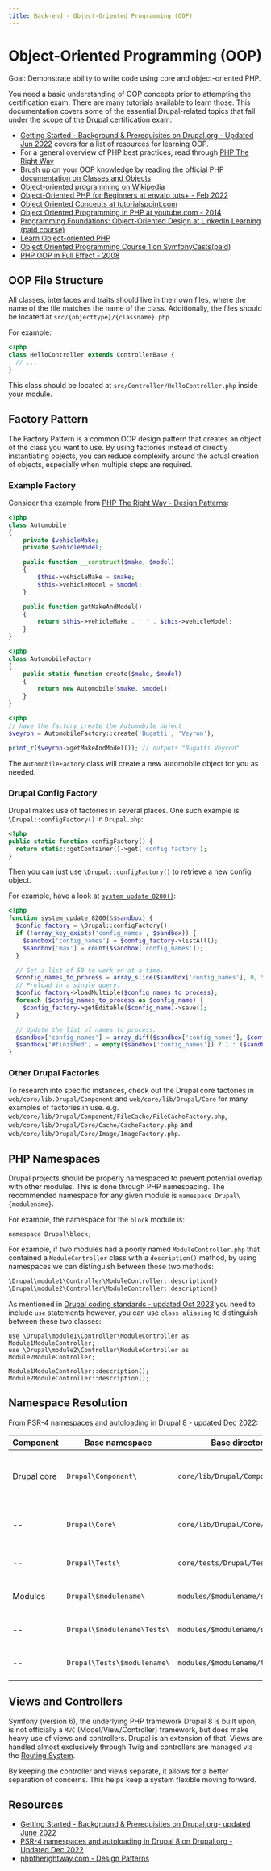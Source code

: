 ```yaml
---
title: Back-end - Object-Oriented Programming (OOP)
---
```


# Object-Oriented Programming (OOP)

Goal: Demonstrate ability to write code using core and object-oriented PHP.

You need a basic understanding of OOP concepts prior to attempting the certification exam. There are many tutorials available to learn those. This documentation covers some of the essential Drupal-related topics that fall under the scope of the Drupal certification exam. 

- [Getting Started - Background & Prerequisites on Drupal.org - Updated Jun 2022](https://www.drupal.org/docs/creating-modules/getting-started-background-prerequisites) covers for a list of resources for learning OOP.
- For a general overview of PHP best practices, read through [PHP The Right Way](https://phptherightway.com)
- Brush up on your OOP knowledge by reading the official [PHP documentation on Classes and Objects](http://www.php.net/manual/en/language.oop5.php)
- [Object-oriented programming on Wikipedia](https://en.wikipedia.org/wiki/Object-oriented_programming)
- [Object-Oriented PHP for Beginners at envato tuts+ - Feb 2022](https://code.tutsplus.com/object-oriented-php-for-beginners--net-12762t)
- [Object Oriented Concepts at tutorialspoint.com](https://www.tutorialspoint.com/php/php_object_oriented.htm)
- [Object Oriented Programming in PHP at youtube.com - 2014](https://www.youtube.com/playlist?list=PLfdtiltiRHWF0RicJb20da8nECQ1jFvla)
- [Programming Foundations: Object-Oriented Design at LinkedIn Learning (paid course)](https://www.linkedin.com/learning/programming-foundations-object-oriented-design-3)
- [Learn Object-oriented PHP](https://phpenthusiast.com/object-oriented-php-tutorials)
- [Object Oriented Programming Course 1 on SymfonyCasts(paid)](https://symfonycasts.com/screencast/oo)
- [PHP OOP in Full Effect - 2008](http://www.phpfreaks.com/tutorial/oo-php-part-1-oop-in-full-effect)



## OOP File Structure

All classes, interfaces and traits should live in their own files, where the name of the file matches the name of the class. Additionally, the files should be located at `src/{objecttype}/{classname}.php`

For example:
```php
<?php
class HelloController extends ControllerBase {
  // ...
}
```

This class should be located at `src/Controller/HelloController.php` inside your module.

## Factory Pattern

The Factory Pattern is a common OOP design pattern that creates an object of the class you want to use. By using factories instead of directly instantiating objects, you can reduce complexity around the actual creation of objects, especially when multiple steps are required.

### Example Factory
Consider this example from [PHP The Right Way - Design Patterns](https://phptherightway.com/pages/Design-Patterns.html):

```php
<?php
class Automobile
{
    private $vehicleMake;
    private $vehicleModel;

    public function __construct($make, $model)
    {
        $this->vehicleMake = $make;
        $this->vehicleModel = $model;
    }

    public function getMakeAndModel()
    {
        return $this->vehicleMake . ' ' . $this->vehicleModel;
    }
}
```

```php
<?php
class AutomobileFactory
{
    public static function create($make, $model)
    {
        return new Automobile($make, $model);
    }
}
```

```php
<?php
// have the factory create the Automobile object
$veyron = AutomobileFactory::create('Bugatti', 'Veyron');

print_r($veyron->getMakeAndModel()); // outputs "Bugatti Veyron"
```

The `AutomobileFactory` class will create a new automobile object for you as needed.

### Drupal Config Factory

Drupal makes use of factories in several places. One such example is `\Drupal::configFactory()` in `Drupal.php`:

```php
<?php
public static function configFactory() {
  return static::getContainer()->get('config.factory');
}
```

Then you can just use `\Drupal::configFactory()` to retrieve a new config object.

For example, have a look at [`system_update_8200()`](https://api.drupal.org/api/drupal/core!modules!system!system.install/function/system_update_8200/8.2.x):

```php
<?php
function system_update_8200(&$sandbox) {
  $config_factory = \Drupal::configFactory();
  if (!array_key_exists('config_names', $sandbox)) {
    $sandbox['config_names'] = $config_factory->listAll();
    $sandbox['max'] = count($sandbox['config_names']);
  }

  // Get a list of 50 to work on at a time.
  $config_names_to_process = array_slice($sandbox['config_names'], 0, 50);
  // Preload in a single query.
  $config_factory->loadMultiple($config_names_to_process);
  foreach ($config_names_to_process as $config_name) {
    $config_factory->getEditable($config_name)->save();
  }

  // Update the list of names to process.
  $sandbox['config_names'] = array_diff($sandbox['config_names'], $config_names_to_process);
  $sandbox['#finished'] = empty($sandbox['config_names']) ? 1 : ($sandbox['max'] - count($sandbox['config_names'])) / $sandbox['max'];
}
```

### Other Drupal Factories

To research into specific instances, check out the Drupal core factories in `web/core/lib.Drupal/Component` and `web/core/lib/Drupal/Core` for many examples of factories in use. e.g. `web/core/lib/Drupal/Component/FileCache/FileCacheFactory.php`, `web/core/lib/Drupal/Core/Cache/CacheFactory.php` and `web/core/lib/Drupal/Core/Image/ImageFactory.php`.


## PHP Namespaces

Drupal projects should be properly namespaced to prevent potential overlap with other modules. This is done through PHP namespacing. The recommended namespace for any given module is `namespace Drupal\{modulename}`.

For example, the namespace for the `block` module is:
```
namespace Drupal\block;
```

For example, if two modules had a poorly named `ModuleController.php` that contained a `ModuleController` class with a `description()` method, by using namespaces we can distinguish between those two methods:

```php
\Drupal\module1\Controller\ModuleController::description()
\Drupal\module2\Controller\ModuleController::description()
```

As mentioned in [Drupal coding standards - updated Oct 2023](https://www.drupal.org/docs/develop/coding-standards/namespaces) you need to include `use` statements however, you can use `class aliasing` to distinguish between these two classes:

```
use \Drupal\module1\Controller\ModuleController as Module1ModuleController;
use \Drupal\module2\Controller\ModuleController as Module2ModuleController;

Module1ModuleController::description();
Module2ModuleController::description();
```

## Namespace Resolution

From [PSR-4 namespaces and autoloading in Drupal 8 - updated Dec 2022](https://www.drupal.org/docs/develop/coding-standards/psr-4-namespaces-and-autoloading-in-drupal-8):

Component | Base namespace | Base directory | Contains
--- | --- | --- | ---
Drupal core | `Drupal\Component\` | `core/lib/Drupal/Component/` | Components that are reusable outside of Drupal.
 -- | `Drupal\Core\` | `core/lib/Drupal/Core/` | Components that are specific to Drupal.
 -- | `Drupal\Tests\` | `core/tests/Drupal/Tests/` | PHPUnit tests of core components.
Modules | `Drupal\$modulename\` | `modules/$modulename/src/` | Main integration files.
 -- | `Drupal\$modulename\Tests\` | `modules/$modulename/src/Tests/` | Simpletest tests of the module.
 -- | `Drupal\Tests\$modulename\` | `modules/$modulename/tests/src/` | PHPUnit tests of the module.

## Views and Controllers
Symfony (version 6), the underlying PHP framework Drupal 8 is built upon, is not officially a `MVC`  (Model/View/Controller) framework, but does make heavy use of views and controllers. Drupal is an extension of that. Views are handled almost exclusively through Twig and controllers are managed via the [Routing System](4.4-essential-apis-routing.md).

By keeping the controller and views separate, it allows for a better separation of concerns. This helps keep a system flexible moving forward.

## Resources
- [Getting Started - Background & Prerequisites on Drupal.org- updated June 2022](https://www.drupal.org/docs/creating-modules/getting-started-background-prerequisites)
- [PSR-4 namespaces and autoloading in Drupal 8 on Drupal.org - Updated Dec 2022](https://www.drupal.org/docs/develop/coding-standards/psr-4-namespaces-and-autoloading-in-drupal-8)
- [phptherightway.com - Design Patterns](https://phptherightway.com/pages/Design-Patterns.html)




